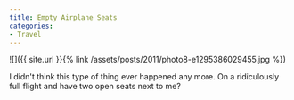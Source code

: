 ```yaml
---
title: Empty Airplane Seats
categories:
- Travel
---
```


![]({{ site.url }}{% link /assets/posts/2011/photo8-e1295386029455.jpg %})
  



I didn't think this type of thing ever happened any more. On a ridiculously full flight and have two open seats next to me?
